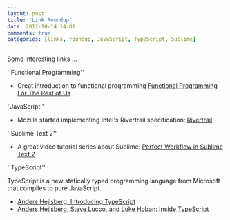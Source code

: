```yaml
---
layout: post
title: "Link Roundup"
date: 2012-10-14 14:01
comments: true
categories: [links, roundup, JavaScript, TypeScript, Sublime]
---
```


Some interesting links ...

''Functional Programming''
* Great introduction to functional programming [Functional Programming For The Rest of Us](http://www.defmacro.org/ramblings/fp.html)

''JavaScript''
* Mozilla started implementing Intel's Rivertrail specification: [Rivertrail](http://smallcultfollowing.com/babysteps/blog/2012/10/10/rivertrail/)

''Sublime Text 2''
* A great video tutorial series about Sublime: [Perfect Workflow in Sublime Text 2](https://tutsplus.com/course/improve-workflow-in-sublime-text-2/)

''TypeScript''

TypeScript is a new statically typed programming language from Microsoft that compiles to pure JavaScript.

* [Anders Hejlsberg: Introducing TypeScript](http://channel9.msdn.com/posts/Anders-Hejlsberg-Introducing-TypeScript)
* [Anders Hejlsberg, Steve Lucco, and Luke Hoban: Inside TypeScript](http://channel9.msdn.com/posts/Anders-Hejlsberg-Steve-Lucco-and-Luke-Hoban-Inside-TypeScript)